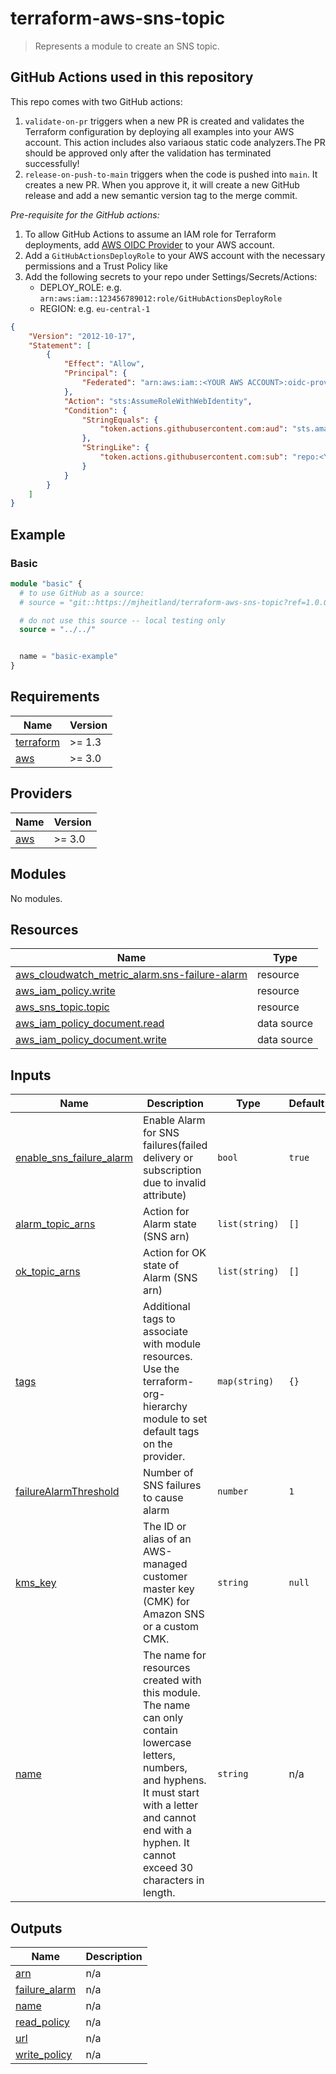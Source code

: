 <!-- markdownlint-disable MD025 -->
# terraform-aws-sns-topic

> Represents a module to create an SNS topic.

## GitHub Actions used in this repository

This repo comes with two GitHub actions:

1. `validate-on-pr` triggers when a new PR is created and validates the Terraform configuration by deploying all examples
   into your AWS account. This action includes also variaous static code analyzers.The PR should be approved only after the validation has terminated successfully!
2. `release-on-push-to-main` triggers when the code is pushed into `main`. It creates a new PR.
   When you approve it, it will create a new GitHub release and add a new semantic version tag to the merge commit.

*Pre-requisite for the GitHub actions:*

1. To allow GitHub Actions to assume an IAM role for Terraform deployments, add [AWS OIDC Provider](https://docs.github.com/en/actions/deployment/security-hardening-your-deployments/configuring-openid-connect-in-amazon-web-services)
to your AWS account.
2. Add a `GitHubActionsDeployRole` to your AWS account with the necessary permissions and a Trust Policy like
3. Add the following secrets to your repo under Settings/Secrets/Actions:
   - DEPLOY_ROLE: e.g. `arn:aws:iam::123456789012:role/GitHubActionsDeployRole`
   - REGION: e.g. `eu-central-1`

```json
{
    "Version": "2012-10-17",
    "Statement": [
        {
            "Effect": "Allow",
            "Principal": {
                "Federated": "arn:aws:iam::<YOUR AWS ACCOUNT>:oidc-provider/token.actions.githubusercontent.com"
            },
            "Action": "sts:AssumeRoleWithWebIdentity",
            "Condition": {
                "StringEquals": {
                    "token.actions.githubusercontent.com:aud": "sts.amazonaws.com"
                },
                "StringLike": {
                    "token.actions.githubusercontent.com:sub": "repo:<YOUR GITHUB USER NAME>/terraform-aws-sns-topic:*"
                }
            }
        }
    ]
}
```

<!-- BEGIN_TF_DOCS -->
## Example

### Basic

```terraform
module "basic" {
  # to use GitHub as a source:
  # source = "git::https://mjheitland/terraform-aws-sns-topic?ref=1.0.0"

  # do not use this source -- local testing only
  source = "../../"


  name = "basic-example"
}
```

<!-- markdownlint-disable MD033 Allow inline html for generated markdown -->

## Requirements

| Name | Version |
|------|---------|
| <a name="requirement_terraform"></a> [terraform](#requirement\_terraform) | >= 1.3 |
| <a name="requirement_aws"></a> [aws](#requirement\_aws) | >= 3.0 |

## Providers

| Name | Version |
|------|---------|
| <a name="provider_aws"></a> [aws](#provider\_aws) | >= 3.0 |

## Modules

No modules.

## Resources

| Name | Type |
|------|------|
| [aws_cloudwatch_metric_alarm.sns-failure-alarm](https://registry.terraform.io/providers/hashicorp/aws/latest/docs/resources/cloudwatch_metric_alarm) | resource |
| [aws_iam_policy.write](https://registry.terraform.io/providers/hashicorp/aws/latest/docs/resources/iam_policy) | resource |
| [aws_sns_topic.topic](https://registry.terraform.io/providers/hashicorp/aws/latest/docs/resources/sns_topic) | resource |
| [aws_iam_policy_document.read](https://registry.terraform.io/providers/hashicorp/aws/latest/docs/data-sources/iam_policy_document) | data source |
| [aws_iam_policy_document.write](https://registry.terraform.io/providers/hashicorp/aws/latest/docs/data-sources/iam_policy_document) | data source |

## Inputs

| Name | Description | Type | Default | Required |
|------|-------------|------|---------|:--------:|
| <a name="input_enable_sns_failure_alarm"></a> [enable\_sns\_failure\_alarm](#input\_enable\_sns\_failure\_alarm) | Enable Alarm for SNS failures(failed delivery or subscription due to invalid attribute) | `bool` | `true` | no |
| <a name="input_alarm_topic_arns"></a> [alarm\_topic\_arns](#input\_alarm\_topic\_arns) | Action for Alarm state (SNS arn) | `list(string)` | `[]` | no |
| <a name="input_ok_topic_arns"></a> [ok\_topic\_arns](#input\_ok\_topic\_arns) | Action for OK state of Alarm (SNS arn) | `list(string)` | `[]` | no |
| <a name="input_tags"></a> [tags](#input\_tags) | Additional tags to associate with module resources. Use the terraform-org-hierarchy module to set default tags on the provider. | `map(string)` | `{}` | no |
| <a name="input_failureAlarmThreshold"></a> [failureAlarmThreshold](#input\_failureAlarmThreshold) | Number of SNS failures to cause alarm | `number` | `1` | no |
| <a name="input_kms_key"></a> [kms\_key](#input\_kms\_key) | The ID or alias of an AWS-managed customer master key (CMK) for Amazon SNS or a custom CMK. | `string` | `null` | no |
| <a name="input_name"></a> [name](#input\_name) | The name for resources created with this module. The name can only contain lowercase<br>letters, numbers, and hyphens. It must start with a letter and cannot end with a<br>hyphen. It cannot exceed 30 characters in length. | `string` | n/a | yes |

## Outputs

| Name | Description |
|------|-------------|
| <a name="output_arn"></a> [arn](#output\_arn) | n/a |
| <a name="output_failure_alarm"></a> [failure\_alarm](#output\_failure\_alarm) | n/a |
| <a name="output_name"></a> [name](#output\_name) | n/a |
| <a name="output_read_policy"></a> [read\_policy](#output\_read\_policy) | n/a |
| <a name="output_url"></a> [url](#output\_url) | n/a |
| <a name="output_write_policy"></a> [write\_policy](#output\_write\_policy) | n/a |
<!-- END_TF_DOCS -->
